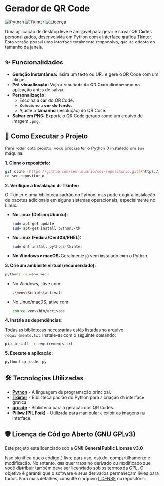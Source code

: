# Gerador de QR Code

![Python](https://img.shields.io/badge/Python-3.8%2B-blue.svg)
![Tkinter](https://img.shields.io/badge/UI-Tkinter-orange.svg)
![Licença](https://img.shields.io/badge/License-GPLv3-blue.svg)

Uma aplicação de desktop leve e amigável para gerar e salvar QR Codes personalizados, desenvolvida em Python com a interface gráfica Tkinter. Esta versão possui uma interface totalmente responsiva, que se adapta ao tamanho da janela.

## ✨ Funcionalidades

* **Geração Instantânea:** Insira um texto ou URL e gere o QR Code com um clique.
* **Pré-visualização:** Veja o resultado do QR Code diretamente na aplicação antes de salvar.
* **Personalização:**
    * Escolha a **cor** do QR Code.
    * Selecione a **cor de fundo**.
    * Ajuste o **tamanho** (resolução) do QR Code.
* **Salvar em PNG:** Exporte o QR Code gerado como um arquivo de imagem `.png`.

## 🚀 Como Executar o Projeto

Para rodar este projeto, você precisa ter o Python 3 instalado em sua máquina.

**1. Clone o repositório:**

```bash
git clone [https://github.com/seu-usuario/seu-repositorio.git](https://github.com/seu-usuario/seu-repositorio.git)
cd seu-repositorio
```

**2. Verifique a Instalação do Tkinter:**

O Tkinter é uma biblioteca padrão do Python, mas pode exigir a instalação de pacotes adicionais em alguns sistemas operacionais, especialmente no Linux.

* **No Linux (Debian/Ubuntu):**
  ```bash
  sudo apt-get update
  sudo apt-get install python3-tk
  ```
* **No Linux (Fedora/CentOS/RHEL):**
  ```bash
  sudo dnf install python3-tkinter
  ```
* **No Windows e macOS:** Geralmente já vem instalado com o Python.

**3. Crie um ambiente virtual (recomendado):**

```bash
python3 -m venv venv
```

* No Windows, ative com:
    ```bash
    .\venv\Scripts\activate
    ```
* No Linux/macOS, ative com:
    ```bash
    source venv/bin/activate
    ```

**4. Instale as dependências:**

Todas as bibliotecas necessárias estão listadas no arquivo `requirements.txt`. Instale-as com o seguinte comando:

```bash
pip install -r requirements.txt
```

**5. Execute a aplicação:**

```bash
python3 qr_coder.py
```

## 🛠️ Tecnologias Utilizadas

* **[Python](https://www.python.org/)** - A linguagem de programação principal.
* **[Tkinter](https://docs.python.org/3/library/tkinter.html)** - Biblioteca padrão do Python para a criação da interface gráfica.
* **[qrcode](https://pypi.org/project/qrcode/)** - Biblioteca para a geração dos QR Codes.
* **[Pillow (PIL Fork)](https://pypi.org/project/Pillow/)** - Utilizada para manipular e exibir as imagens na interface.

## 🛡️ Licença de Código Aberto (GNU GPLv3)

Este projeto está licenciado sob a **GNU General Public License v3.0**.

Isso significa que o código é livre para uso, estudo, compartilhamento e modificação. No entanto, qualquer trabalho derivado ou modificado que você distribuir também deve ser licenciado sob os termos da GPL. O objetivo é garantir que o software e seus derivados permaneçam livres para todos. Para mais detalhes, consulte o arquivo [LICENSE](LICENSE) no repositório.
